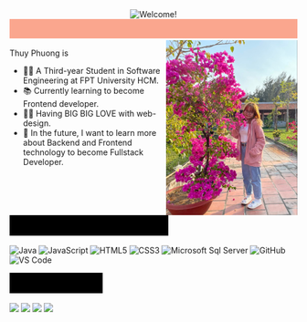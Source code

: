 <div align="center" width="300">

<img src="https://media.giphy.com/media/ieyl9zmCjO4b4t6qoY/giphy.gif" alt="Welcome!" width="300"/>

</div>

<img src="https://github.com/nguyenlamthuyphuong25/nguyenlamthuyphuong25/blob/main/intro.gif">

<img align='right' src="https://github.com/nguyenlamthuyphuong25/nguyenlamthuyphuong25/blob/main/pic_TP.jpg" width="230"/>

Thuy Phuong is
- 👨‍💻 A Third-year Student in Software Engineering at FPT University HCM.
- 📚 Currently learning to become Frontend developer.
- 💪🏼 Having BIG BIG LOVE with web-design.
- 🌱 In the future, I want to learn more about Backend and Frontend technology to become Fullstack Developer.
  
<p><img src="https://github.com/nguyenlamthuyphuong25/nguyenlamthuyphuong25/blob/main/tittle.gif"></p>
    
![Java](http://img.shields.io/badge/-Java-5B4638?style=flat-square&logo=java&logoColor=ffffff)
![JavaScript](https://img.shields.io/badge/-JavaScript-%23F7DF1C?style=flat-square&logo=javascript&logoColor=000000&labelColor=%23F7DF1C&color=%23FFCE5A)
![HTML5](https://img.shields.io/badge/-HTML5-%23E44D27?style=flat-square&logo=html5&logoColor=ffffff)
![CSS3](https://img.shields.io/badge/-CSS3-%231572B6?style=flat-square&logo=css3)
![Microsoft Sql Server](https://img.shields.io/badge/-Sql%20Server-CC2927?style=flat-square&logo=microsoft-sql-server&logoColor=ffffff)
![GitHub](https://img.shields.io/badge/-GitHub-181717?style=flat-square&logo=github)
![VS Code](http://img.shields.io/badge/-VS%20Code-007ACC?style=flat-square&logo=visual-studio-code&logoColor=ffffff)

<p><img src="https://github.com/nguyenlamthuyphuong25/nguyenlamthuyphuong25/blob/main/contact_TP.gif"></p>

[![](https://img.shields.io/badge/LinkedIn-PhuongNLT130201-blue)](https://www.linkedin.com/in/PhuongNLT130201/)
[![](https://img.shields.io/badge/Gmail-nguyenlamthuyphuong25@gmail.com-red)](mailto:nguyenlamthuyphuong25@gmail.com)
[![](https://img.shields.io/badge/GitHub-nguyenlamthuyphuong25-yellow)](https://github.com/nguyenlamthuyphuong25)
[![](https://img.shields.io/badge/Facebook-PhuongNLT.1302-yellow)](https://www.facebook.com/PhuongNLT.1302/)





